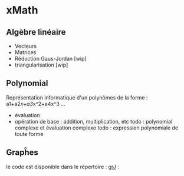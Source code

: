 # xMath

## Algèbre linéaire
* Vecteurs
* Matrices
* Réduction Gaus-Jordan [wip]
* triangularisation [wip]

## Polynomial
Représentation informatique d'un polynômes de la forme : a1+a2*x+a3*x^2+a4x^3 ...
* évaluation
* opération de base : addition, multiplication, etc
todo : polynomial complexe et évaluation complexe
todo : expression polynomiale de toute forme

## Grapĥes
le code est disponible dans le répertoire : [grJ](https://github.com/L-Applin/grJ) : 
